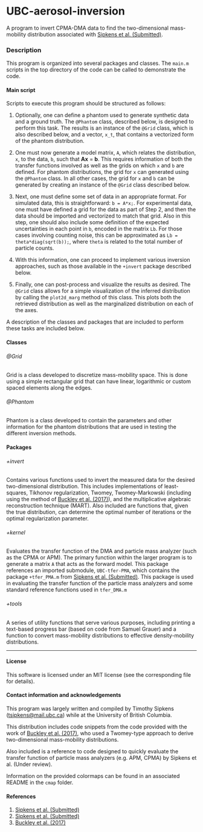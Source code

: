 # UBC-aerosol-inversion

A program to invert CPMA-DMA data to find the two-dimensional
mass-mobility distribution associated with [Sipkens et al. (Submitted)][1].


### Description

This program is organized into several packages and classes. The `main.m`
scripts in the top directory of the code can be called to demonstrate
the code.


#### Main script

Scripts to execute this program should be structured as follows:

1. Optionally, one can define a phantom used to generate synthetic data and a
ground truth. The `@Phantom` class, described below, is designed to
perform this task. The results is an instance of the `@Grid` class, which is
also described below, and a vector, `x_t`, that contains a vectorized form of
the phantom distribution.

2. One must now generate a model matrix, `A`, which relates the distribution,
`x`, to the data, `b`, such that **Ax** = **b**. This requires information of
both the transfer functions involved as well as the grids on which `x` and `b`
are defined. For phantom distributions, the grid for `x` can generated using
the `@Phantom` class. In all other cases, the grid for `x` and `b` can be
generated by creating an instance of the `@Grid` class described below.

3. Next, one must define some set of data in an appropriate format. For
simulated data, this is straightforward: `b = A*x;`. For experimental data, one
must have defined a grid for the data as part of Step 2, and then the data
should be imported and vectorized to match that grid. Also in this step, one
should also include some definition of the expected uncertainties in each point
in `b`, encoded in the matrix `Lb`. For those cases involving counting noise,
this can be approximated as `Lb = theta*diag(sqrt(b));`, where `theta` is
related to the total number of particle counts.

4. With this information, one can proceed to implement various inversion
approaches, such as those available in the `+invert` package described below.

5. Finally, one can post-process and visualize the results as desired. The
`@Grid` class allows for a simple visualization of the inferred distribution
by calling the `plot2d_marg` method of this class. This plots both the
retrieved distribution as well as the marginalized distribution on each of
the axes.

A description of the classes and packages that are included to perform these
tasks are included below.


#### Classes

###### @Grid

Grid is a class developed to discretize mass-mobility space. This is
done using a simple rectangular grid that can have linear, logarithmic
or custom spaced elements along the edges.

###### @Phantom

Phantom is a class developed to contain the parameters and other information
for the phantom distributions that are used in testing the different inversion
methods.


#### Packages

###### +invert

Contains various functions used to invert the measured data for the desired
two-dimensional distribution. This includes implementations of least-squares,
Tikhonov regularization, Twomey, Twomey-Markowski (including using the method
of [Buckley et al. (2017)][3]), and the multiplicative algebraic reconstruction
technique (MART). Also included are functions that, given the true distribution,
can determine the optimal number of iterations or the optimal regularization
parameter.

###### +kernel

Evaluates the transfer function of the DMA and particle mass analyzer (such
as the CPMA or APM). The primary function within the larger program is to
generate a matrix `A` that acts as the forward model. This package references
an imported submodule, `UBC-tfer-PMA`, which contains the package `+tfer_PMA.m`
from [Sipkens et al. (Submitted)][2]. This package is used in evaluating the
transfer function of the particle mass analyzers and some standard reference
functions used in `tfer_DMA.m`

###### +tools

A series of utility functions that serve various purposes, including printing
a text-based progress bar (based on code from Samuel Grauer) and a function
to convert mass-mobility distributions to effective density-mobility
distributions.

----------------------------------------------------------------------

#### License

This software is licensed under an MIT license (see the corresponding file
for details).


#### Contact information and acknowledgements

This program was largely written and compiled by Timothy Sipkens
([tsipkens@mail.ubc.ca](mailto:tsipkens@mail.ubc.ca)) while at the
University of British Columbia.

This distribution includes code snippets from the code provided with
the work of [Buckley et al. (2017)][1],
who used a Twomey-type approach to derive two-dimensional mass-mobility
distributions.

Also included is a reference to code designed to quickly evaluate
the transfer function of particle mass analyzers (e.g. APM, CPMA) by
Sipkens et al. (Under review).

Information on the provided colormaps can be found in an associated
README in the `cmap` folder.

#### References

1. [Sipkens et al. (Submitted)][1]
2. [Sipkens et al. (Submitted)][2]
3. [Buckley et al. (2017)][3]

[1]: N/A
[2]: N/A
[3]: https://doi.org/10.1016/j.jaerosci.2017.09.012
